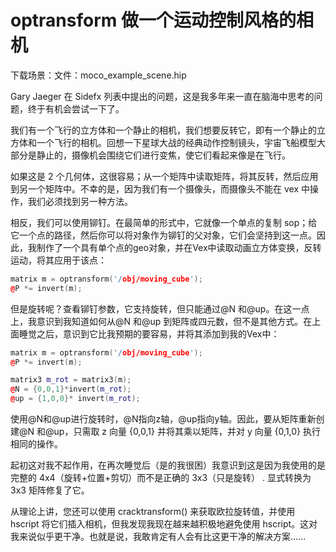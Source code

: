 # optransform 做一个运动控制风格的相机

下载场景：文件：moco_example_scene.hip

Gary Jaeger 在 Sidefx 列表中提出的问题，这是我多年来一直在脑海中思考的问题，终于有机会尝试一下了。

我们有一个飞行的立方体和一个静止的相机，我们想要反转它，即有一个静止的立方体和一个飞行的相机。回想一下星球大战的经典动作控制镜头，宇宙飞船模型大部分是静止的，摄像机会围绕它们进行变焦，使它们看起来像是在飞行。

如果这是 2 个几何体，这很容易；从一个矩阵中读取矩阵，将其反转，然后应用到另一个矩阵中。不幸的是，因为我们有一个摄像头，而摄像头不能在 vex 中操作，我们必须找到另一种方法。

相反，我们可以使用铆钉。在最简单的形式中，它就像一个单点的复制 sop；给它一个点的路径，然后你可以将对象作为铆钉的父对象，它们会坚持到这一点。因此，我制作了一个具有单个点的geo对象，并在Vex中读取动画立方体变换，反转运动，将其应用于该点：

```cpp
matrix m = optransform('/obj/moving_cube');
@P *= invert(m);
```

但是旋转呢？查看铆钉参数，它支持旋转，但只能通过@N 和@up。在这一点上，我意识到我知道如何从@N 和@up 到矩阵或四元数，但不是其他方式。在上面睡觉之后，意识到它比我预期的要容易，并将其添加到我的Vex中：

```cpp
matrix m = optransform('/obj/moving_cube');
@P *= invert(m);

matrix3 m_rot = matrix3(m);
@N = {0,0,1}*invert(m_rot);
@up = {1,0,0}* invert(m_rot);
```

使用@N和@up进行旋转时，@N指向z轴，@up指向y轴。因此，要从矩阵重新创建@N 和@up，只需取 z 向量 {0,0,1} 并将其乘以矩阵，并对 y 向量 {0,1,0} 执行相同的操作。

起初这对我不起作用，在再次睡觉后（是的我很困）我意识到这是因为我使用的是完整的 4x4（旋转+位置+剪切）而不是正确的 3x3（只是旋转） . 显式转换为 3x3 矩阵修复了它。

从理论上讲，您还可以使用 cracktransform() 来获取欧拉旋转值，并使用 hscript 将它们插入相机，但我发现我现在越来越积极地避免使用 hscript。这对我来说似乎更干净。也就是说，我敢肯定有人会有比这更干净的解决方案......
